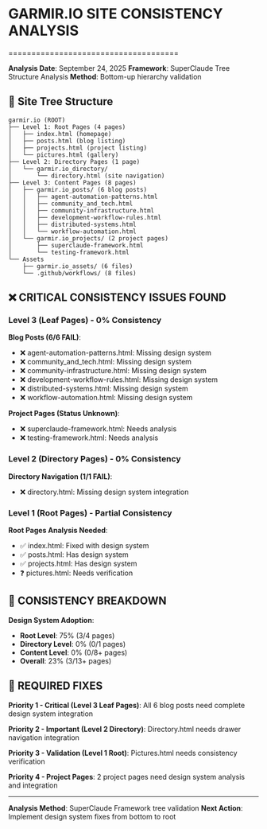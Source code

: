 # GARMIR.IO SITE CONSISTENCY ANALYSIS
=====================================

**Analysis Date**: September 24, 2025
**Framework**: SuperClaude Tree Structure Analysis
**Method**: Bottom-up hierarchy validation

## 🌳 Site Tree Structure

```
garmir.io (ROOT)
├── Level 1: Root Pages (4 pages)
│   ├── index.html (homepage)
│   ├── posts.html (blog listing)
│   ├── projects.html (project listing)
│   └── pictures.html (gallery)
├── Level 2: Directory Pages (1 page)
│   └── garmir.io_directory/
│       └── directory.html (site navigation)
├── Level 3: Content Pages (8 pages)
│   ├── garmir.io_posts/ (6 blog posts)
│   │   ├── agent-automation-patterns.html
│   │   ├── community_and_tech.html
│   │   ├── community-infrastructure.html
│   │   ├── development-workflow-rules.html
│   │   ├── distributed-systems.html
│   │   └── workflow-automation.html
│   └── garmir.io_projects/ (2 project pages)
│       ├── superclaude-framework.html
│       └── testing-framework.html
└── Assets
    ├── garmir.io_assets/ (6 files)
    └── .github/workflows/ (8 files)
```

## ❌ CRITICAL CONSISTENCY ISSUES FOUND

### Level 3 (Leaf Pages) - 0% Consistency
**Blog Posts (6/6 FAIL)**:
- ❌ agent-automation-patterns.html: Missing design system
- ❌ community_and_tech.html: Missing design system
- ❌ community-infrastructure.html: Missing design system
- ❌ development-workflow-rules.html: Missing design system
- ❌ distributed-systems.html: Missing design system
- ❌ workflow-automation.html: Missing design system

**Project Pages (Status Unknown)**:
- ❌ superclaude-framework.html: Needs analysis
- ❌ testing-framework.html: Needs analysis

### Level 2 (Directory Pages) - 0% Consistency
**Directory Navigation (1/1 FAIL)**:
- ❌ directory.html: Missing design system integration

### Level 1 (Root Pages) - Partial Consistency
**Root Pages Analysis Needed**:
- ✅ index.html: Fixed with design system
- ✅ posts.html: Has design system
- ✅ projects.html: Has design system
- ❓ pictures.html: Needs verification

## 🚨 CONSISTENCY BREAKDOWN

**Design System Adoption**:
- **Root Level**: 75% (3/4 pages)
- **Directory Level**: 0% (0/1 pages)
- **Content Level**: 0% (0/8+ pages)
- **Overall**: 23% (3/13+ pages)

## 🔧 REQUIRED FIXES

**Priority 1 - Critical (Level 3 Leaf Pages)**:
All 6 blog posts need complete design system integration

**Priority 2 - Important (Level 2 Directory)**:
Directory.html needs drawer navigation integration

**Priority 3 - Validation (Level 1 Root)**:
Pictures.html needs consistency verification

**Priority 4 - Project Pages**:
2 project pages need design system analysis and integration

---

**Analysis Method**: SuperClaude Framework tree validation
**Next Action**: Implement design system fixes from bottom to root